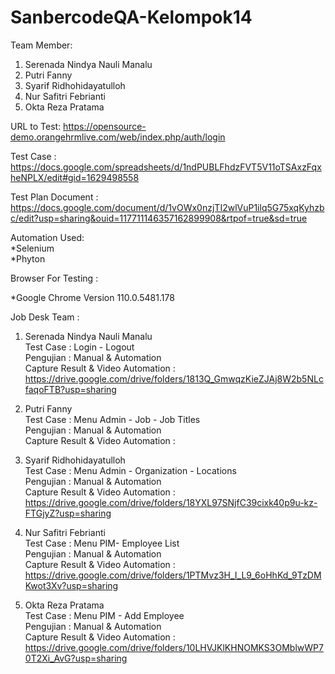 # SanbercodeQA-Kelompok14

Team Member:

1. Serenada Nindya Nauli Manalu<br>
2. Putri Fanny<br>
3. Syarif Ridhohidayatulloh<br>
4. Nur Safitri Febrianti<br>
5. Okta Reza Pratama<br>

URL to Test: https://opensource-demo.orangehrmlive.com/web/index.php/auth/login

Test Case : https://docs.google.com/spreadsheets/d/1ndPUBLFhdzFVT5V11oTSAxzFqxheNPLX/edit#gid=1629498558 <br>

Test Plan Document : https://docs.google.com/document/d/1vOWx0nzjTI2wlVuP1ilq5G75xqKyhzbc/edit?usp=sharing&ouid=117711146357162899908&rtpof=true&sd=true <br>

Automation Used:<br>
*Selenium<br>
*Phyton<br>

Browser For Testing : <br>

\*Google Chrome Version 110.0.5481.178 <br>

Job Desk Team :

1. Serenada Nindya Nauli Manalu <br>
   Test Case : Login - Logout <br>
   Pengujian : Manual & Automation <br>
   Capture Result & Video Automation : https://drive.google.com/drive/folders/1813Q_GmwqzKieZJAj8W2b5NLcfaqoFTB?usp=sharing

2. Putri Fanny <br>
   Test Case : Menu Admin - Job - Job Titles <br>
   Pengujian : Manual & Automation <br>
   Capture Result & Video Automation :

3. Syarif Ridhohidayatulloh <br>
   Test Case : Menu Admin - Organization - Locations <br>
   Pengujian : Manual & Automation <br>
   Capture Result & Video Automation : https://drive.google.com/drive/folders/18YXL97SNjfC39cixk40p9u-kz-FTGjyZ?usp=sharing

4. Nur Safitri Febrianti <br>
   Test Case : Menu PIM- Employee List <br>
   Pengujian : Manual & Automation <br>
   Capture Result & Video Automation : https://drive.google.com/drive/folders/1PTMvz3H_I_L9_6oHhKd_9TzDMKwot3Xv?usp=sharing

5. Okta Reza Pratama <br>
   Test Case : Menu PIM - Add Employee<br>
   Pengujian : Manual & Automation <br>
   Capture Result & Video Automation : https://drive.google.com/drive/folders/10LHVJKlKHNOMKS3OMblwWP70T2Xi_AvG?usp=sharing
